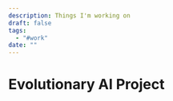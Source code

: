 ```yaml
---
description: Things I'm working on
draft: false
tags:
  - "#work"
date: ""
---
```

# Evolutionary AI Project
